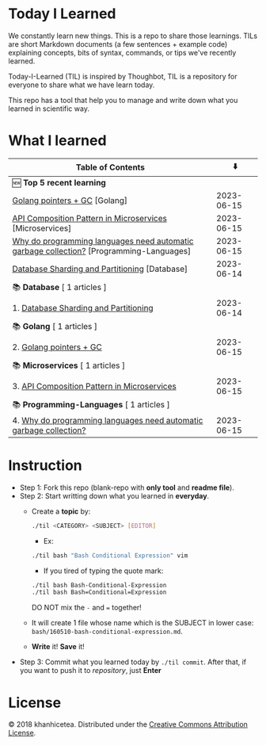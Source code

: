 # Today I Learned

We constantly learn new things. This is a repo to share those learnings.
TILs are short Markdown documents (a few sentences + example code) explaining
concepts, bits of syntax, commands, or tips we've recently learned.

Today-I-Learned (TIL) is inspired by Thoughbot, TIL is a repository for everyone to share what we have learn today.

This repo has a tool that help you to manage and write down what you learned in scientific way.

# What I learned

| Table of Contents | ⬇️ |
| -------- | -------- |
| 🆕 **Top 5 recent learning** | |
| [Golang pointers + GC](Golang/Golang-pointers-+-GC.md) [Golang] | 2023-06-15 |
| [API Composition Pattern in Microservices](Microservices/API-Composition-Pattern-in-Microservices.md) [Microservices] | 2023-06-15 |
| [Why do programming languages need automatic garbage collection?](Programming-Languages/Why-do-programming-languages-need-automatic-garbage-collection?.md) [Programming-Languages] | 2023-06-15 |
| [Database Sharding and Partitioning](Database/Database-Sharding-and-Partitioning.md) [Database] | 2023-06-14 |
| 📚 **Database** [ 1 articles ] | |
| 1. [Database Sharding and Partitioning](Database/Database-Sharding-and-Partitioning.md) | 2023-06-14 |
| 📚 **Golang** [ 1 articles ] | |
| 2. [Golang pointers + GC](Golang/Golang-pointers-+-GC.md) | 2023-06-15 |
| 📚 **Microservices** [ 1 articles ] | |
| 3. [API Composition Pattern in Microservices](Microservices/API-Composition-Pattern-in-Microservices.md) | 2023-06-15 |
| 📚 **Programming-Languages** [ 1 articles ] | |
| 4. [Why do programming languages need automatic garbage collection?](Programming-Languages/Why-do-programming-languages-need-automatic-garbage-collection?.md) | 2023-06-15 |


# Instruction

- Step 1: Fork this repo (blank-repo with **only tool** and **readme file**).
- Step 2: Start writting down what you learned in **everyday**.
  + Create a **topic** by:

    ```bash
    ./til <CATEGORY> <SUBJECT> [EDITOR]
    ```

    - Ex:

    ```bash
    ./til bash "Bash Conditional Expression" vim
    ```

    - If you tired of typing the quote mark:

    ```bash
    ./til bash Bash-Conditional-Expression
    ./til bash Bash=Conditional=Expression
    ```

    DO NOT mix the `-` and `=` together!
  + It will create 1 file whose name which is the SUBJECT in lower case:  `bash/160510-bash-conditional-expression.md`.
  + **Write** it! **Save** it!
- Step 3: Commit what you learned today by `./til commit`. After that, if you want to push it to _repository_, just **Enter**

# License

© 2018 khanhicetea.
Distributed under the [Creative Commons Attribution License][license].

[license]: http://creativecommons.org/licenses/by/3.0/
